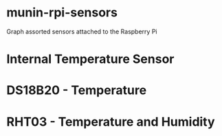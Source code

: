 # munin-rpi-sensors
Graph assorted sensors attached to the Raspberry Pi

# Internal Temperature Sensor

# DS18B20 - Temperature


# RHT03 - Temperature and Humidity
